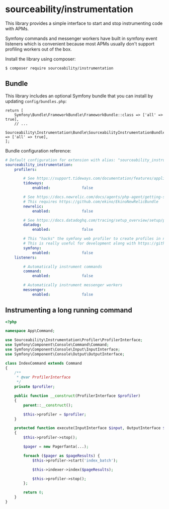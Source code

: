 # sourceability/instrumentation

This library provides a simple interface to start and stop instrumenting code with APMs.

Symfony commands and messenger workers have built in symfony event listeners which is convenient because most
APMs usually don't support profiling workers out of the box.

Install the library using composer:
```
$ composer require sourceability/instrumentation
```

## Bundle

This library includes an optional Symfony bundle that you can install by updating `config/bundles.php`:
```
return [
    Symfony\Bundle\FrameworkBundle\FrameworkBundle::class => ['all' => true],
    // ...
    Sourceability\Instrumentation\Bundle\SourceabilityInstrumentationBundle::class => ['all' => true],
];
```

Bundle configuration reference:
```yaml
# Default configuration for extension with alias: "sourceability_instrumentation"
sourceability_instrumentation:
    profilers:

        # See https://support.tideways.com/documentation/features/application-monitoring/application-performance-overview.html
        tideways:
            enabled:              false

        # See https://docs.newrelic.com/docs/agents/php-agent/getting-started/introduction-new-relic-php/
        # This requires https://github.com/ekino/EkinoNewRelicBundle
        newrelic:
            enabled:              false

        # See https://docs.datadoghq.com/tracing/setup_overview/setup/php/
        datadog:
            enabled:              false

        # This "hacks" the symfony web profiler to create profiles in non web contexts like workers, commands.
        # This is really useful for development along with https://github.com/sourceability/console-toolbar-bundle
        symfony:
            enabled:              false
    listeners:

        # Automatically instrument commands
        command:
            enabled:              false

        # Automatically instrument messenger workers
        messenger:
            enabled:              false
```

## Instrumenting a long running command

```php
<?php

namespace App\Command;

use Sourceability\Instrumentation\Profiler\ProfilerInterface;
use Symfony\Component\Console\Command\Command;
use Symfony\Component\Console\Input\InputInterface;
use Symfony\Component\Console\Output\OutputInterface;

class IndexCommand extends Command
{
    /**
     * @var ProfilerInterface
     */
    private $profiler;

    public function __construct(ProfilerInterface $profiler)
    {
        parent::__construct();

        $this->profiler = $profiler;
    }

    protected function execute(InputInterface $input, OutputInterface $output): int
    {
        $this->profiler->stop();

        $pager = new Pagerfanta(...);

        foreach ($pager as $pageResults) {
            $this->profiler->start('index_batch');

            $this->indexer->index($pageResults);

            $this->profiler->stop();
        };

        return 0;
    }
}
```
